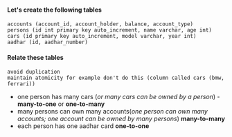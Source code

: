 #### Let's create the following tables

```
accounts (account_id, account_holder, balance, account_type)
persons (id int primary key auto_increment, name varchar, age int)
cars (id primary key auto_increment, model varchar, year int)
aadhar (id, aadhar_number)
```

#### Relate these tables

```
avoid duplication
maintain atomicity for example don't do this (column called cars (bmw, ferrari))
```

* one person has many cars (*or many cars can be owned by a person*) - **many-to-one** or **one-to-many**
* many persons can own many accounts(*one person can own many accounts; one account can be owned by many persons*) **many-to-many**
* each person has one aadhar card **one-to-one**


